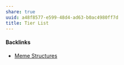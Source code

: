 ```yaml
---
share: true
uuid: a48f8577-e599-48d4-ad63-b0ac4980ff7d
title: Tier List
---
```

#### Backlinks

* [Meme Structures](/18e9f505-d972-4314-83cd-2fa8e20e00da)